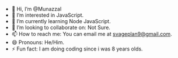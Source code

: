 - 👋 Hi, I’m @Munazzal
- 👀 I’m interested in JavaScript.
- 🌱 I’m currently learning Node JavaScript.
- 💞️ I’m looking to collaborate on: Not Sure.
- 📫 How to reach me: You can email me at svageplan9@gmail.com.
- 😄 Pronouns: He/Him.
- ⚡ Fun fact: I am doing coding since i was 8 years olds.

